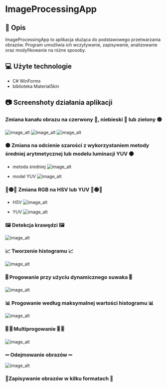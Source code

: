 # ImageProcessingApp 

## 📕 Opis
ImageProcessingApp to aplikacja służąca do podstawowego przetwarzania obrazów. Program umożliwia ich wczytywanie, zapisywanie, analizowanie oraz modyfikowanie na różne sposoby.

## 💻 Użyte technologie
- C# WinForms
- biblioteka MaterialSkin

## 📷 Screenshoty działania aplikacji

### **Zmiana kanału obrazu na czerwony 🔴, niebieski 🔵 lub zielony 🟢**
![image_alt]()
![image_alt]()
![image_alt]()

### **⚫ Zmiana na odcienie szarości z wykorzystaniem metody średniej arytmetycznej lub modelu luminacji YUV ⚫**
- metoda średniej
![image_alt]()

- model YUV
![image_alt]()

### **🔴🟢🔵 Zmiana RGB na HSV lub YUV 🔴🟢🔵**
- HSV
![image_alt]()

- YUV 
![image_alt]()

### **🖼️ Detekcja krawędzi 🖼️**
![image_alt]()

### **📈 Tworzenie histogramu 📈**
![image_alt]()

### **🎚️ Progowanie przy użyciu dynamicznego suwaka 🎚️**
![image_alt]()

### **📊 Progowanie według maksymalnej wartości histogramu 📊**
![image_alt]()

### **🎚️ 🎚️ Multiprogowanie 🎚️ 🎚️**
![image_alt]()

### **➖ Odejmowanie obrazów ➖**
![image_alt]()

### **💾Zapisywanie obrazów w kilku formatach 💾**



